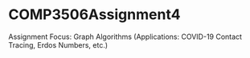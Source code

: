 # COMP3506Assignment4
Assignment Focus: Graph Algorithms (Applications: COVID-19 Contact Tracing, Erdos Numbers, etc.)
